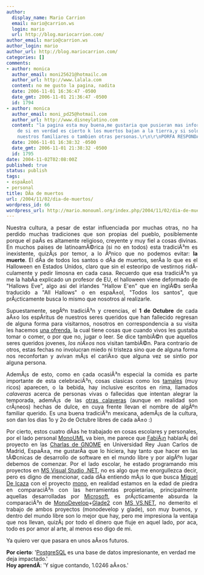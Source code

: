 ```yaml
---
author:
  display_name: Mario Carrion
  email: mario@carrion.ws
  login: mario
  url: http://blog.mariocarrion.com/
author_email: mario@carrion.ws
author_login: mario
author_url: http://blog.mariocarrion.com/
categories: []
comments:
- author: monica
  author_email: moni25621@hotmailc.om
  author_url: http://www.lalala.com
  content: no me gusto la pagina, nadita
  date: 2006-11-01 16:36:47 -0500
  date_gmt: 2006-11-01 21:36:47 -0500
  id: 1794
- author: monica
  author_email: moni_pd25@hotmail.com
  author_url: http://www.disneylatino.com
  content: "la pagina esta muy buena,me gustaria que pusieran mas informacion acerca
    de si en verdad es cierto k los muertos bajan a la tierra,y si solo nos visitan
    nuestros familiares o tambien otras personas.\r\n\r\nPORFA RESPONDANME A MI CORREO"
  date: 2006-11-01 16:38:32 -0500
  date_gmt: 2006-11-01 21:38:32 -0500
  id: 1795
date: 2004-11-02T02:08:00Z
published: true
status: publish
tags:
- espaÃ±ol
- personal
title: DÃ­a de muertos
url: /2004/11/02/dia-de-muertos/
wordpress_id: 66
wordpress_url: http://mario.monouml.org/index.php/2004/11/02/dia-de-muertos/
---
```


<div style="clear:both;"></div>
<p align="justify">Nuestra cultura, a pesar de estar influenciada por muchas otras, no ha perdido muchas tradiciones que son propias del pueblo, posiblemente porque el paÃ­s es altamente religioso, creyente y muy fiel a cosas divinas. En muchos paises de latinoamÃ©rica (si no en todos) esta tradiciÃ³m es inexistente, quizÃ¡s por temor, a lo Ãºnico que no podemos evitar: <span style="font-weight: bold;">la muerte</span>. El dÃ­a de todos los santos o dÃ­a de muertos, serÃ­a lo que es el Halloween en Estados Unidos, claro que sin el esteoripo de vestirnos ridÃ­culamente y pedir limosna en cada casa. Recuerdo que esa tradiciÃ³n ya me la habÃ­a explicado un profesor de EU, el halloween viene deformado de "Hallows Eve", algo asi del irlandes "Hallow E'en" que en inglÃ©s serÃ­a traducido a "All Hallows" o en espaÃ±ol, "Todos los santos", que prÃ¡cticamente busca lo mismo que nosotros al realizarle.</p>
<p align="justify">Supuestamente, segÃºn tradiciÃ³n y creencias, el <span style="font-weight: bold;">1 de Octubre</span> de cada aÃ±o los espÃ­ritus de nuestros seres queridos que han fallecido regresan de alguna forma para visitarnos, nosotros en correspondencia a su visita les hacemos <a href="http://www.geocities.com/k4rny/imgs/2004_nov_02/ofrenda.jpg">una ofrenda</a>, la cual tiene cosas que cuando vivos les gustaba tomar o comer, o por que no, jugar o leer. Se dice tambiÃ©n que aquellos seres queridos jovenes, <span style="font-style: italic;">los niÃ±os</span> nos visitan tambiÃ©n. Para contrario de otros, estas fechas no involucran miedo ni tristeza sino que de alguna forma nos reconfortan y avivan mÃ¡s el cariÃ±o que alguna vez se sintio por alguna persona.</p>
<p align="justify">AdemÃ¡s de esto, como en cada ocasiÃ³n especial la comida es parte importante de esta celebraciÃ³n, cosas clasicas como los <a href="http://www.geocities.com/k4rny/imgs/2004_nov_02/tamal.jpg">tamales</a> (muy ricos) aparecen, o la bebida, hay inclusive escritos en rima, llamados <span style="font-style: italic;">calaveras</span> acerca de personas vivas o fallecidas que intentan alegrar la temporada, ademÃ¡s de las <a href="http://www.geocities.com/k4rny/imgs/2004_nov_02/calavera.jpg">otras calaveras</a> (aunque en realidad son crÃ¡neos) hechas de dulce, en cuya frente llevan el nombre de algÃºn familiar querido. Es una buena tradiciÃ³n mexicana, ademÃ¡s de la cultura, son dan los dias 1o y 2o de Octubre libres de cada aÃ±o :)</p>
<p align="justify">Por cierto, estos cuatro dÃ­as he trabajado en cosas escolares y personales, por el lado personal <a href="http://monouml.sf.net/">MonoUML</a> va bien, me parece que <a href="http://fseoane.net/">FabiÃ¡n</a> hablarÃ¡ del proyecto en las <a href="http://barba.dat.escet.urjc.es:9080/grex/GNOME/FrontPage">Charlas de GNOME</a> en Universidad Rey Juan Carlos de Madrid, EspaÃ±a, me gustarÃ­a que lo hiciera, hay tanto que hacer en las tÃ©cnicas de desarrollo de software en el mundo libre y por algÃºn lugar debemos de comenzar. Por el lado escolar, he estado programando mis proyectos en <a href="http://msdn.microsoft.com/vstudio/">MS Visual Studio .NET</a>, no es algo que me enorgullezca decir, pero es digno de mencionar, cada dÃ­a entiendo mÃ¡s lo que busca <a href="http://primates.ximian.com/%7Emiguel/activity-log.php">Miguel De Icaza</a> con el proyecto <a href="http://www.mono-project.com/">mono</a>, en realidad estamos en la edad de piedra en comparaciÃ³n con las herramientas propietarias, principalmente aquellas desarrolladas por <a href="http://www.microsoft.com/">Microsoft</a>, es prÃ¡cticamente absurda la comparaciÃ³n de <a href="http://www.monodevelop.com/">MonoDevelop</a>+<a href="http://glade.gnome.org/">Glade2</a> con <a href="http://msdn.microsoft.com/vstudio/">MS VS.NET</a>, no demerito el trabajo de ambos proyectos (monodevelop y glade), son muy buenos, y dentro del mundo libre son lo mejor que hay, pero me impresiona la ventaja que nos llevan, quizÃ¡ por todo el dinero que fluje en aquel lado, por aca, todo es por amor al arte, al menos eso digo de mi.</p>
<p align="justify">Ya quiero ver que pasara en unos aÃ±os futuros.</p>
<p><span style="font-weight: bold;">Por cierto</span>: '<a href="http://www.postgresql.org">PostgreSQL</a> es una base de datos impresionante, en verdad me deja impactado.'<br />
<span style="font-weight: bold;">Hoy aprendÃ­</span>: 'Y sigue contando, 1.0246 aÃ±os.'</p>
<div style="clear:both; padding-bottom: 0.25em;"></div>
